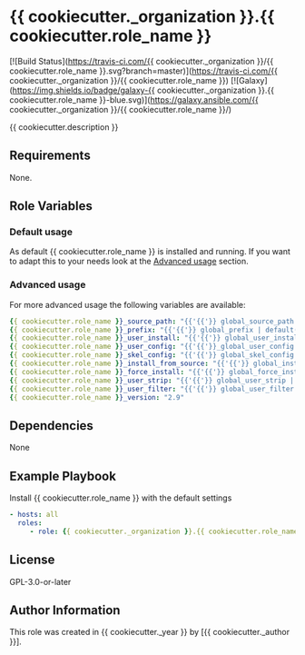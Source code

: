 # {{ cookiecutter._organization }}.{{ cookiecutter.role_name }}

[![Build Status](https://travis-ci.com/{{ cookiecutter._organization }}/{{ cookiecutter.role_name }}.svg?branch=master)](https://travis-ci.com/{{ cookiecutter._organization }}/{{ cookiecutter.role_name }})
[![Galaxy](https://img.shields.io/badge/galaxy-{{ cookiecutter._organization }}.{{ cookiecutter.role_name }}-blue.svg)](https://galaxy.ansible.com/{{ cookiecutter._organization }}/{{ cookiecutter.role_name }}/)

{{ cookiecutter.description }}

## Requirements

None.

## Role Variables

### Default usage

As default {{ cookiecutter.role_name }} is installed and running.
If you want to adapt this to your needs look at the [Advanced usage](#advanced-usage) section.

### Advanced usage

For more advanced usage the following variables are available:
```yaml
{{ cookiecutter.role_name }}_source_path: "{{'{{'}} global_source_path | default('/opt') {{'}}'}}"
{{ cookiecutter.role_name }}_prefix: "{{'{{'}} global_prefix | default('/usr/local') {{'}}'}}"
{{ cookiecutter.role_name }}_user_install: "{{'{{'}} global_user_install | default(false) {{'}}'}}"
{{ cookiecutter.role_name }}_user_config: "{{'{{'}}_global_user_config | default(false) {{'}}'}}"
{{ cookiecutter.role_name }}_skel_config: "{{'{{'}} global_skel_config | default(false) {{'}}'}}"
{{ cookiecutter.role_name }}_install_from_source: "{{'{{'}} global_install_from_source | default(false) {{'}}'}}"
{{ cookiecutter.role_name }}_force_install: "{{'{{'}} global_force_install | default(false) {{'}}'}}"
{{ cookiecutter.role_name }}_user_strip: "{{'{{'}} global_user_strip | default([]) {{'}}'}}"
{{ cookiecutter.role_name }}_user_filter: "{{'{{'}} global_user_filter | default([]){{'}}'}}"
{{ cookiecutter.role_name }}_version: "2.9"
```

## Dependencies

None

## Example Playbook

Install {{ cookiecutter.role_name }} with the default settings
```yaml
- hosts: all
  roles:
     - role: {{ cookiecutter._organization }}.{{ cookiecutter.role_name }}
```

## License

GPL-3.0-or-later

## Author Information

This role was created in {{ cookiecutter._year }} by [{{ cookiecutter._author }}].
